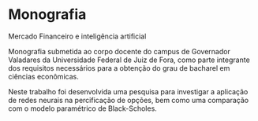 # Monografia
Mercado Financeiro e inteligência artificial


Monografia submetida ao corpo docente do campus de Governador Valadares da Universidade Federal de Juiz de Fora, como parte integrante dos requisitos necessários para a obtenção do grau de bacharel em ciências econômicas.

Neste trabalho foi desenvolvida uma pesquisa para investigar a aplicação de redes neurais na percificação de opções, bem como uma comparação com o modelo paramétrico de Black-Scholes. 

